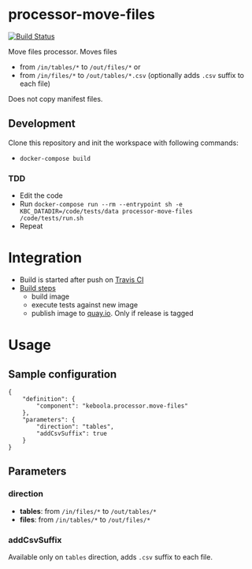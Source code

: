 # processor-move-files

[![Build Status](https://travis-ci.org/keboola/processor-move-files.svg?branch=master)](https://travis-ci.org/keboola/processor-move-files)

Move files processor. Moves files

 - from `/in/tables/*` to `/out/files/*` or
 - from `/in/files/*` to `/out/tables/*.csv` (optionally adds `.csv` suffix to each file)
  
Does not copy manifest files.
 
## Development
 
Clone this repository and init the workspace with following commands:

- `docker-compose build`

### TDD 

 - Edit the code
 - Run `docker-compose run --rm --entrypoint sh -e KBC_DATADIR=/code/tests/data processor-move-files /code/tests/run.sh` 
 - Repeat
 
# Integration
 - Build is started after push on [Travis CI](https://travis-ci.org/keboola/processor-move-files)
 - [Build steps](https://github.com/keboola/processor-move-files/blob/master/.travis.yml)
   - build image
   - execute tests against new image
   - publish image to [quay.io](https://quay.io/repository/keboola/processor-move-files). Only if release is tagged
   
# Usage

## Sample configuration

```
{  
    "definition": {
        "component": "keboola.processor.move-files"
    },
    "parameters": {
        "direction": "tables",
        "addCsvSuffix": true
    }
}
```

## Parameters

### direction

 - **tables**: from `/in/files/*` to `/out/tables/*` 
 - **files**: from `/in/tables/*` to `/out/files/*`

### addCsvSuffix

Available only on `tables` direction, adds `.csv` suffix to each file.
